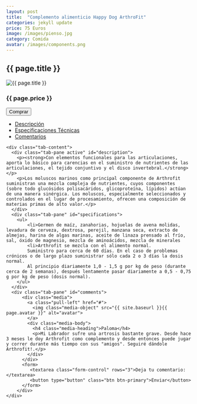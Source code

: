 ```yaml
---
layout: post
title:  "Complemento alimenticio Happy Dog ArthroFit"
categories: jekyll update
price: 75 Euros
image: /images/pienso.jpg
category: Comida
avatar: /images/components.png
---
```


<h2>{{ page.title }}</h2>
<div class=row>
<div id="left" class=col-md-4>
	<img src="{{ site.baseurl }}{{ page.image }}" alt="{{ page.title }}">
	<h3>{{ page.price }}</h3>
	<button type="button" class="btn btn-primary btn-lg">Comprar</button>
</div>

<div id="right" class=col-md-8>
	<ul class="nav nav-tabs" id="myTab">
	  <li class="active"><a href="#description" data-toggle="tab">Descripción</a></li>
	  <li><a href="#specifications" data-toggle="tab">Especificaciones Técnicas</a></li>
	  <li><a href="#comments" data-toggle="tab">Comentarios</a></li>
	</ul>

	<div class="tab-content">
	  <div class="tab-pane active" id="description">
		<p><strong>Con elementos funcionales para las articulaciones, aporta lo básico para carencias en el suministro de nutrientes de las articulaciones, el tejido conjuntivo y el disco invertebral.</strong></p>
		<p>Los moluscos marinos como principal componente de Arthrofit suministran una mezcla compleja de nutrientes, cuyos componentes (sobre todo glucósidos polisacáridos, glicoproteína, lípidos) actúan de una manera sinérgica. Los moluscos, especialmente seleccionados y controlados en el lugar de procesamiento, ofrecen una composición de materias primas de alto valor.</p>
	  </div>
	  <div class="tab-pane" id="specifications">
	  	<ul>
			<li>Germen de maíz, zanahorias, hojuelas de avena molidas, levadura de cerveza, dextrosa, perejil, manzana seca, extracto de almejas, harina de algas marinas, aceite de linaza prensado al frío, sal, óxido de magnesio, mezcla de aminoácidos, mezcla de minerales
			<li>Arthrofit se mezcla con el alimento normal. 
			Suministro para cerca de 60 días. En el caso de problemas crónicos o de largo plazo suministrar sólo cada 2 o 3 días la dosis normal.
			Al principio diariamente 1,0 - 1,5 g por kg de peso (durante cerca de 2 semanas), después lentamente pasar diariamente a 0,5 - 0,75 g por kg de peso (dosis normal).
	  	</ul>
	  </div>
	  <div class="tab-pane" id="comments">		  
		  <div class="media">
		    <a class="pull-left" href="#">
		      <img class="media-object" src="{{ site.baseurl }}{{ page.avatar }}" alt="avatar">
		    </a>
		    <div class="media-body">
		      <h4 class="media-heading">Paloma</h4>
		      <p>Mi Labrador sufre una artrosis bastante grave. Desde hace 3 meses le doy Arthrofit como complemento y desde entonces puede jugar y correr durante más tiempo con sus "amigos". Seguiré dándole Arthrofit!.</p>
		    </div>
		  </div>
		  <form>
		 	 <textarea class="form-control" rows="3">Deja tu comentario:</textarea>
			 <button type="button" class="btn btn-primary">Enviar</button>
	  	  </form>
	  	</div>
	</div>
</div> 